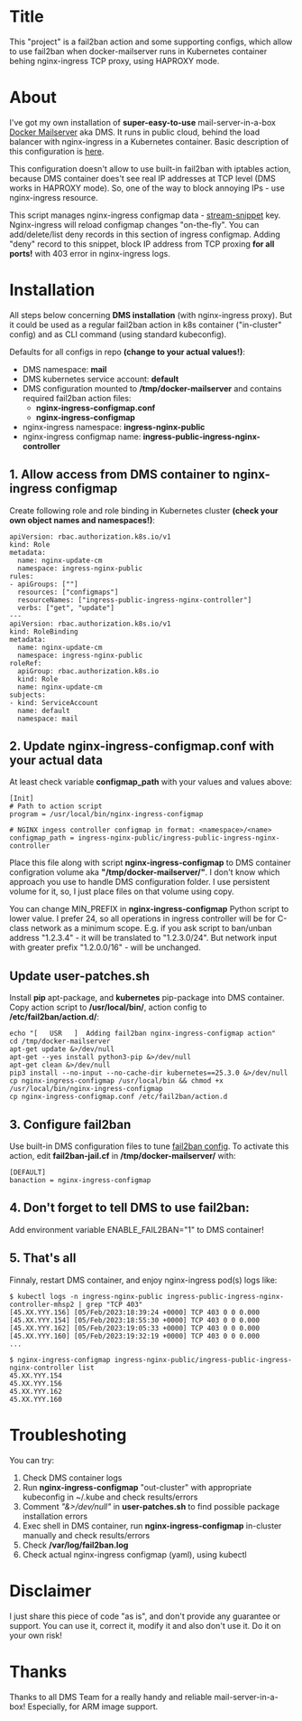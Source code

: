 # Title
This "project" is a fail2ban action and some supporting configs, which allow to use fail2ban when docker-mailserver runs in Kubernetes container behing nginx-ingress TCP proxy, using HAPROXY mode.

# About
I've got my own installation of  **super-easy-to-use** mail-server-in-a-box [Docker Mailserver](https://docker-mailserver.github.io/docker-mailserver/edge/) aka DMS. It runs in public cloud, behind the load balancer with nginx-ingress in a Kubernetes container. Basic description of this configuration is [here](https://docker-mailserver.github.io/docker-mailserver/edge/config/advanced/kubernetes/).

This configuration doesn't allow to use built-in fail2ban with iptables action, because DMS container does't see real IP addresses at TCP level (DMS works in HAPROXY mode). So, one of the way to block annoying IPs - use nginx-ingress resource.

This script manages nginx-ingress configmap data - [stream-snippet](https://kubernetes.github.io/ingress-nginx/user-guide/nginx-configuration/configmap/#stream-snippet) key. Nginx-ingress will reload configmap changes "on-the-fly". You can add/delete/list deny records in this section of ingress configmap. Adding "deny" record to this snippet, block IP address from TCP proxing **for all ports!** with 403 error in nginx-ingress logs.

# Installation
All steps below concerning **DMS installation** (with nginx-ingress proxy). But it could be used as a regular fail2ban action in k8s container ("in-cluster" config) and as CLI command (using standard kubeconfig).

Defaults for all configs in repo **(change to your actual values!)**:
* DMS namespace: **mail**
* DMS kubernetes service account: **default**
* DMS configuration mounted to **/tmp/docker-mailserver** and contains required fail2ban action files:
  * **nginx-ingress-configmap.conf**
  * **nginx-ingress-configmap**
* nginx-ingress namespace: **ingress-nginx-public**
* nginx-ingress configmap name: **ingress-public-ingress-nginx-controller**

## 1. Allow access from DMS container to nginx-ingress configmap
Create following role and role binding in Kubernetes cluster **(check your own object names and namespaces!)**:

```
apiVersion: rbac.authorization.k8s.io/v1
kind: Role
metadata:
  name: nginx-update-cm
  namespace: ingress-nginx-public
rules:
- apiGroups: [""]
  resources: ["configmaps"]
  resourceNames: ["ingress-public-ingress-nginx-controller"]
  verbs: ["get", "update"]
---
apiVersion: rbac.authorization.k8s.io/v1
kind: RoleBinding
metadata:
  name: nginx-update-cm
  namespace: ingress-nginx-public
roleRef:
  apiGroup: rbac.authorization.k8s.io
  kind: Role
  name: nginx-update-cm
subjects:
- kind: ServiceAccount
  name: default
  namespace: mail
```

## 2. Update **nginx-ingress-configmap.conf** with your actual data
At least check variable **configmap_path** with your values and values above:

```
[Init]
# Path to action script
program = /usr/local/bin/nginx-ingress-configmap

# NGINX ingess controller configmap in format: <namespace>/<name>
configmap_path = ingress-nginx-public/ingress-public-ingress-nginx-controller
```

Place this file along with script **nginx-ingress-configmap** to DMS container configration volume aka **"/tmp/docker-mailserver/"**. I don't know which approach you use to handle DMS configuration folder. I use persistent volume for it, so, I just place files on that volume using copy.

You can change MIN_PREFIX in **nginx-ingress-configmap** Python script to lower value. I prefer 24, so all operations in ingress controller will be for C-class network as a minimum scope. E.g. if you ask script to ban/unban address "1.2.3.4" - it will be translated to "1.2.3.0/24". But network input with greater prefix "1.2.0.0/16" - will be unchanged.

## Update user-patches.sh
Install **pip** apt-package, and **kubernetes** pip-package into DMS container. Copy action script to **/usr/local/bin/**, action config to **/etc/fail2ban/action.d/**:

```
echo "[   USR   ]  Adding fail2ban nginx-ingress-configmap action"
cd /tmp/docker-mailserver
apt-get update &>/dev/null
apt-get --yes install python3-pip &>/dev/null
apt-get clean &>/dev/null
pip3 install --no-input --no-cache-dir kubernetes==25.3.0 &>/dev/null
cp nginx-ingress-configmap /usr/local/bin && chmod +x /usr/local/bin/nginx-ingress-configmap
cp nginx-ingress-configmap.conf /etc/fail2ban/action.d
```

## 3. Configure fail2ban
Use built-in DMS configuration files to tune [fail2ban config](https://docker-mailserver.github.io/docker-mailserver/edge/config/security/fail2ban/). To activate this action, edit **fail2ban-jail.cf** in **/tmp/docker-mailserver/** with:

```
[DEFAULT]
banaction = nginx-ingress-configmap
```

## 4. Don't forget to tell DMS to use fail2ban:
Add environment variable ENABLE_FAIL2BAN="1" to DMS container!

## 5. That's all
Finnaly, restart DMS container, and enjoy nginx-ingress pod(s) logs like:

```
$ kubectl logs -n ingress-nginx-public ingress-public-ingress-nginx-controller-mhsp2 | grep "TCP 403"
[45.XX.YYY.156] [05/Feb/2023:18:39:24 +0000] TCP 403 0 0 0.000
[45.XX.YYY.154] [05/Feb/2023:18:55:30 +0000] TCP 403 0 0 0.000
[45.XX.YYY.162] [05/Feb/2023:19:05:33 +0000] TCP 403 0 0 0.000
[45.XX.YYY.160] [05/Feb/2023:19:32:19 +0000] TCP 403 0 0 0.000
...

$ nginx-ingress-configmap ingress-nginx-public/ingress-public-ingress-nginx-controller list
45.XX.YYY.154
45.XX.YYY.156
45.XX.YYY.162
45.XX.YYY.160
```

# Troubleshoting
You can try:
1. Check DMS container logs
1. Run **nginx-ingress-configmap** "out-cluster" with appropriate kubeconfig in ~/.kube and check results/errors
1. Comment *"&>/dev/null"* in **user-patches.sh** to find possible package installation errors
1. Exec shell in DMS container, run **nginx-ingress-configmap** in-cluster manually and check results/errors
1. Check **/var/log/fail2ban.log**
1. Check actual nginx-ingress configmap (yaml), using kubectl

# Disclaimer
I just share this piece of code "as is", and don't provide any guarantee or support. You can use it, correct it, modify it and also don't use it. Do it on your own risk!

# Thanks
Thanks to all DMS Team for a really handy and reliable mail-server-in-a-box! Especially, for ARM image support.